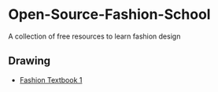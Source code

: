 # Open-Source-Fashion-School
A collection of free resources to learn fashion design
## Drawing
- [Fashion Textbook 1](https://e-hentai.org/g/2984342/e38a50ea1b/?p=2)
